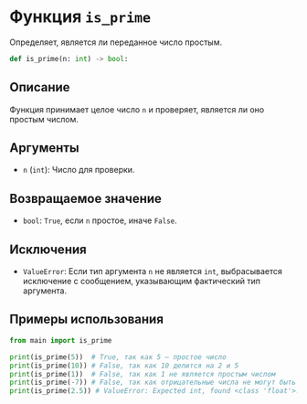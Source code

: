 # Функция `is_prime`

Определяет, является ли переданное число простым.

```python
def is_prime(n: int) -> bool:
```

## Описание

Функция принимает целое число `n` и проверяет, является ли оно простым числом.

## Аргументы

- `n` (`int`): Число для проверки.

## Возвращаемое значение

- `bool`: `True`, если `n` простое, иначе `False`.

## Исключения

- `ValueError`: Если тип аргумента `n` не является `int`, выбрасывается исключение с сообщением, указывающим фактический тип аргумента.

## Примеры использования

```python
from main import is_prime

print(is_prime(5))  # True, так как 5 — простое число
print(is_prime(10)) # False, так как 10 делится на 2 и 5
print(is_prime(1))  # False, так как 1 не является простым числом
print(is_prime(-7)) # False, так как отрицательные числа не могут быть простыми
print(is_prime(2.5)) # ValueError: Expected int, found <class 'float'>!
```
